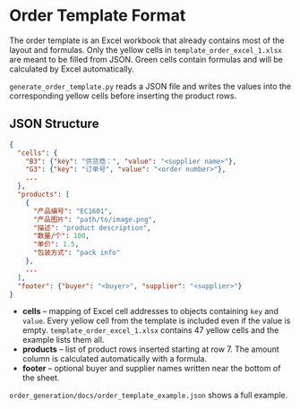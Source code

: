 # Order Template Format

The order template is an Excel workbook that already contains most of the layout
and formulas.  Only the yellow cells in `template_order_excel_1.xlsx` are meant
to be filled from JSON.  Green cells contain formulas and will be calculated by
Excel automatically.

`generate_order_template.py` reads a JSON file and writes the values into the
corresponding yellow cells before inserting the product rows.

## JSON Structure

```json
{
  "cells": {
    "B3": {"key": "供货商：", "value": "<supplier name>"},
    "G3": {"key": "订单号", "value": "<order number>"},
    ...
  },
  "products": [
    {
      "产品编号": "EC1601",
      "产品图片": "path/to/image.png",
      "描述": "product description",
      "数量/个": 100,
      "单价": 1.5,
      "包装方式": "pack info"
    },
    ...
  ],
  "footer": {"buyer": "<buyer>", "supplier": "<supplier>"}
}
```

- **cells** – mapping of Excel cell addresses to objects containing ``key`` and
  ``value``. Every yellow cell from the template is included even if the value
  is empty. `template_order_excel_1.xlsx` contains 47 yellow cells and the
  example lists them all.
- **products** – list of product rows inserted starting at row 7. The amount
  column is calculated automatically with a formula.
- **footer** – optional buyer and supplier names written near the bottom of the
  sheet.

`order_generation/docs/order_template_example.json` shows a full example.
